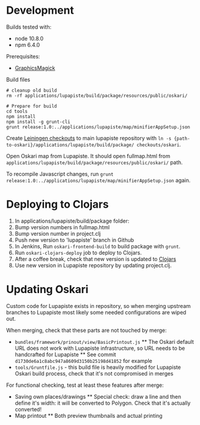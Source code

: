 # Development

Builds tested with:
* node 10.8.0
* npm 6.4.0

Prerequisites:
* [GraphicsMagick](http://www.graphicsmagick.org)

Build files

```
# cleanup old build
rm -rf applications/lupapiste/build/package/resources/public/oskari/

# Prepare for build
cd tools
npm install
npm install -g grunt-cli
grunt release:1.0:../applications/lupapiste/map/minifierAppSetup.json
```

Create [Leiningen checkouts](https://github.com/technomancy/leiningen/blob/stable/doc/TUTORIAL.md#user-content-checkout-dependencies)
to main lupapiste repository with `ln -s {path-to-oskari}/applications/lupapiste/build/package/ checkouts/oskari`.

Open Oskari map from Lupapiste. It should open fullmap.html from `applications/lupapiste/build/package/resources/public/oskari/` path.

To recompile Javascript changes, run `grunt release:1.0:../applications/lupapiste/map/minifierAppSetup.json` again.


# Deploying to Clojars

1. In applications/lupapiste/build/package folder:
  1. Bump version numbers in fullmap.html
  2. Bump version number in project.clj
2. Push new version to 'lupapiste' branch in Github
3. In Jenkins, Run `oskari-frontend-build` to build package with `grunt`.
4. Run `oskari-clojars-deploy` job to deploy to Clojars.
5. After a coffee break, check that new version is updated to [Clojars](https://clojars.org/lupapiste/oskari)
6. Use new version in Lupapiste repository by updating project.clj.


# Updating Oskari

Custom code for Lupapiste exists in repository, so when merging upstream branches to Lupapiste most likely some needed configurations are wiped out.

When merging, check that these parts are not touched by merge:

* `bundles/framework/prinout/view/BasicPrintout.js`
** The Oskari default URL does not work with Lupapiste infrastructure, so URL needs to be handcrafted for Lupapiste
** See commit `d1730de6a1c8abc947a8609d3150b25198d41852` for example
* `tools/Gruntfile.js` - this build file is heavily modified for Lupapiste Oskari build process, check that it's not compromised in merges

For functional checking, test at least these features after merge:
* Saving own places/drawings
** Special check: draw a line and then define it's width: it will be converted to Polygon. Check that it's actually converted!
* Map printout
** Both preview thumbnails and actual printing

